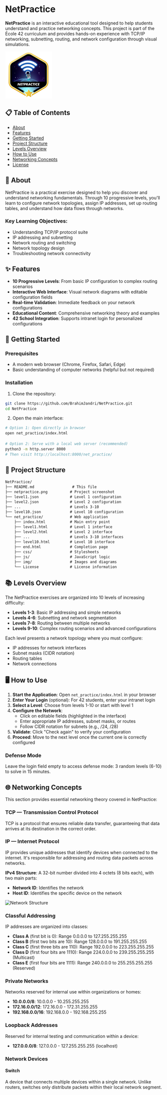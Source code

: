 # NetPractice

**NetPractice** is an interactive educational tool designed to help students understand and practice networking concepts. This project is part of the École 42 curriculum and provides hands-on experience with TCP/IP networking, subnetting, routing, and network configuration through visual simulations.

![NetPractice](netpractice.png)

## 📋 Table of Contents

- [About](#about)
- [Features](#features)
- [Getting Started](#getting-started)
- [Project Structure](#project-structure)
- [Levels Overview](#levels-overview)
- [How to Use](#how-to-use)
- [Networking Concepts](#networking-concepts)
- [License](#license)

## 🎯 About

NetPractice is a practical exercise designed to help you discover and understand networking fundamentals. Through 10 progressive levels, you'll learn to configure network topologies, assign IP addresses, set up routing tables, and understand how data flows through networks.

### Key Learning Objectives:
- Understanding TCP/IP protocol suite
- IP addressing and subnetting
- Network routing and switching
- Network topology design
- Troubleshooting network connectivity

## ✨ Features

- **10 Progressive Levels**: From basic IP configuration to complex routing scenarios
- **Interactive Web Interface**: Visual network diagrams with editable configuration fields
- **Real-time Validation**: Immediate feedback on your network configurations
- **Educational Content**: Comprehensive networking theory and examples
- **42 School Integration**: Supports intranet login for personalized configurations

## 🚀 Getting Started

### Prerequisites

- A modern web browser (Chrome, Firefox, Safari, Edge)
- Basic understanding of computer networks (helpful but not required)

### Installation

1. Clone the repository:
```bash
git clone https://github.com/BrahimJandri/NetPractice.git
cd NetPractice
```

2. Open the main interface:
```bash
# Option 1: Open directly in browser
open net_practice/index.html

# Option 2: Serve with a local web server (recommended)
python3 -m http.server 8000
# Then visit http://localhost:8000/net_practice/
```

## 📁 Project Structure

```
NetPractice/
├── README.md                 # This file
├── netpractice.png          # Project screenshot
├── level1.json              # Level 1 configuration
├── level2.json              # Level 2 configuration
├── ...                      # Levels 3-10
├── level10.json             # Level 10 configuration
└── net_practice/            # Web application
    ├── index.html           # Main entry point
    ├── level1.html          # Level 1 interface
    ├── level2.html          # Level 2 interface
    ├── ...                  # Levels 3-10 interfaces
    ├── level10.html         # Level 10 interface
    ├── end.html             # Completion page
    ├── css/                 # Stylesheets
    ├── js/                  # JavaScript logic
    ├── img/                 # Images and diagrams
    └── License              # License information
```

## 📚 Levels Overview

The NetPractice exercises are organized into 10 levels of increasing difficulty:

- **Levels 1-3**: Basic IP addressing and simple networks
- **Levels 4-6**: Subnetting and network segmentation
- **Levels 7-8**: Routing between multiple networks
- **Levels 9-10**: Complex routing scenarios and advanced configurations

Each level presents a network topology where you must configure:
- IP addresses for network interfaces
- Subnet masks (CIDR notation)
- Routing tables
- Network connections

## 🖥️ How to Use

1. **Start the Application**: Open `net_practice/index.html` in your browser
2. **Enter Your Login** (optional): For 42 students, enter your intranet login
3. **Select a Level**: Choose from levels 1-10 or start with level 1
4. **Configure the Network**: 
   - Click on editable fields (highlighted in the interface)
   - Enter appropriate IP addresses, subnet masks, or routes
   - Follow CIDR notation for subnets (e.g., /24, /28)
5. **Validate**: Click "Check again" to verify your configuration
6. **Proceed**: Move to the next level once the current one is correctly configured

### Defense Mode
Leave the login field empty to access defense mode: 3 random levels (6-10) to solve in 15 minutes.

## 🌐 Networking Concepts

This section provides essential networking theory covered in NetPractice:

### TCP — Transmission Control Protocol
TCP is a protocol that ensures reliable data transfer, guaranteeing that data arrives at its destination in the correct order.

### IP — Internet Protocol
IP provides unique addresses that identify devices when connected to the internet. It's responsible for addressing and routing data packets across networks.

**IPv4 Structure**: A 32-bit number divided into 4 octets (8 bits each), with two main parts:
- **Network ID**: Identifies the network
- **Host ID**: Identifies the specific device on the network

![Network Structure](https://github.com/user-attachments/assets/1134d570-f2d9-46d7-8555-a09150ecd16e)

### Classful Addressing

IP addresses are organized into classes:

- **Class A** (first bit is 0): Range 0.0.0.0 to 127.255.255.255
- **Class B** (first two bits are 10): Range 128.0.0.0 to 191.255.255.255  
- **Class C** (first three bits are 110): Range 192.0.0.0 to 223.255.255.255
- **Class D** (first four bits are 1110): Range 224.0.0.0 to 239.255.255.255 (Multicast)
- **Class E** (first four bits are 1111): Range 240.0.0.0 to 255.255.255.255 (Reserved)

### Private Networks
Networks reserved for internal use within organizations or homes:
- **10.0.0.0/8**: 10.0.0.0 - 10.255.255.255
- **172.16.0.0/12**: 172.16.0.0 - 172.31.255.255
- **192.168.0.0/16**: 192.168.0.0 - 192.168.255.255

### Loopback Addresses
Reserved for internal testing and communication within a device:
- **127.0.0.0/8**: 127.0.0.0 - 127.255.255.255 (localhost)

### Network Devices

#### Switch
A device that connects multiple devices within a single network. Unlike routers, switches only distribute packets within their local network segment.
